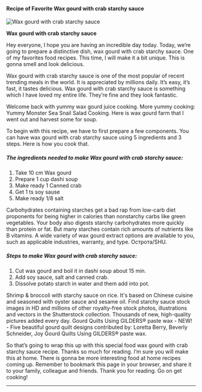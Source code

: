             

#### Recipe of Favorite Wax gourd with crab starchy sauce

![Wax gourd with crab starchy sauce](https://img-global.cpcdn.com/recipes/1d04f52043d907d3/751x532cq70/wax-gourd-with-crab-starchy-sauce-recipe-main-photo.jpg)

**Wax gourd with crab starchy sauce**

Hey everyone, I hope you are having an incredible day today. Today, we’re going to prepare a distinctive dish, wax gourd with crab starchy sauce. One of my favorites food recipes. This time, I will make it a bit unique. This is gonna smell and look delicious.

Wax gourd with crab starchy sauce is one of the most popular of recent trending meals in the world. It is appreciated by millions daily. It’s easy, it’s fast, it tastes delicious. Wax gourd with crab starchy sauce is something which I have loved my entire life. They’re fine and they look fantastic.

Welcome back with yummy wax gourd juice cooking. More yummy cooking: Yummy Monster Sea Snail Salad Cooking. Here is wax gourd farm that I went out and harvest some for soup.

To begin with this recipe, we have to first prepare a few components. You can have wax gourd with crab starchy sauce using 5 ingredients and 3 steps. Here is how you cook that.

##### The ingredients needed to make Wax gourd with crab starchy sauce:

1.  Take 10 cm Wax gourd
2.  Prepare 1 cup dashi soup
3.  Make ready 1 Canned crab
4.  Get 1 ts soy sause
5.  Make ready 1/8 salt

Carbohydrates containing starches get a bad rap from low-carb diet proponents for being higher in calories than nonstarchy carbs like green vegetables. Your body also digests starchy carbohydrates more quickly than protein or fat. But many starches contain rich amounts of nutrients like B vitamins. A wide variety of wax gourd extract options are available to you, such as applicable industries, warranty, and type. Острота/SHU.

##### Steps to make Wax gourd with crab starchy sauce:

1.  Cut wax gourd and boil it in dashi soup about 15 min.
2.  Add soy sauce, salt and canned crab.
3.  Dissolve potato starch in water and them add into pot.

Shrimp & broccoli with starchy sauce on rice. It's based on Chinese cuisine and seasoned with oyster sauce and sesame oil. Find starchy sauce stock images in HD and millions of other royalty-free stock photos, illustrations and vectors in the Shutterstock collection. Thousands of new, high-quality pictures added every day. Gourd Quilts Using GILDERS® paste wax - NEW! - Five beautiful gourd quilt designs contributed by: Loretta Berry, Beverly Schneider, Joy Gourd Quilts Using GILDERS® paste wax.

So that’s going to wrap this up with this special food wax gourd with crab starchy sauce recipe. Thanks so much for reading. I’m sure you will make this at home. There is gonna be more interesting food at home recipes coming up. Remember to bookmark this page in your browser, and share it to your family, colleague and friends. Thank you for reading. Go on get cooking!

* * *